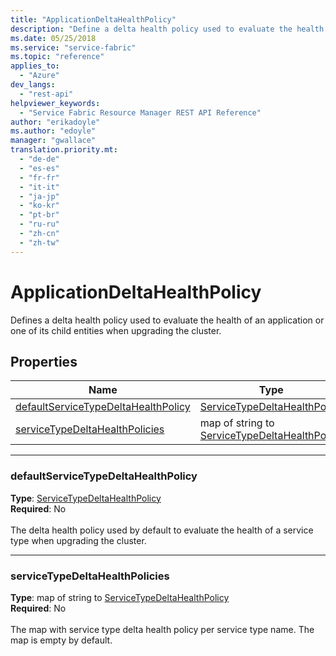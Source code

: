 ```yaml
---
title: "ApplicationDeltaHealthPolicy"
description: "Define a delta health policy used to evaluate the health of an application or one of its child entities when upgrading the cluster."
ms.date: 05/25/2018
ms.service: "service-fabric"
ms.topic: "reference"
applies_to: 
  - "Azure"
dev_langs: 
  - "rest-api"
helpviewer_keywords: 
  - "Service Fabric Resource Manager REST API Reference"
author: "erikadoyle"
ms.author: "edoyle"
manager: "gwallace"
translation.priority.mt: 
  - "de-de"
  - "es-es"
  - "fr-fr"
  - "it-it"
  - "ja-jp"
  - "ko-kr"
  - "pt-br"
  - "ru-ru"
  - "zh-cn"
  - "zh-tw"
---
```

# ApplicationDeltaHealthPolicy

Defines a delta health policy used to evaluate the health of an application or one of its child entities when upgrading the cluster.


## Properties
| Name | Type | Required |
| --- | --- | --- |
| [defaultServiceTypeDeltaHealthPolicy](#defaultservicetypedeltahealthpolicy) | [ServiceTypeDeltaHealthPolicy](sfrp-model-servicetypedeltahealthpolicy.md) | No |
| [serviceTypeDeltaHealthPolicies](#servicetypedeltahealthpolicies) | map of string to [ServiceTypeDeltaHealthPolicy](sfrp-model-servicetypedeltahealthpolicy.md) | No |

____
### defaultServiceTypeDeltaHealthPolicy
__Type__: [ServiceTypeDeltaHealthPolicy](sfrp-model-servicetypedeltahealthpolicy.md) <br/>
__Required__: No<br/>
<br/>
The delta health policy used by default to evaluate the health of a service type when upgrading the cluster.

____
### serviceTypeDeltaHealthPolicies
__Type__: map of string to [ServiceTypeDeltaHealthPolicy](sfrp-model-servicetypedeltahealthpolicy.md) <br/>
__Required__: No<br/>
<br/>
The map with service type delta health policy per service type name. The map is empty by default.
